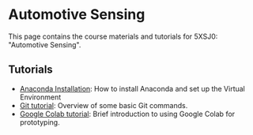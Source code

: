 # Automotive Sensing

This page contains the course materials and tutorials for 5XSJ0: "Automotive Sensing".

[comment]: <> (For questions/concerns/bug reports about these pages, please submit an issue or pull request directly to our )

[comment]: <> ([Git repo]&#40;https://github.com/tue-5AUA0/tue-5aua0.github.io&#41;.)

## Tutorials
* [Anaconda Installation](./anaconda_install.md): How to install Anaconda and set up the Virtual Environment
* [Git tutorial](./git_basics_tutorial.md): Overview of some basic Git commands.
* [Google Colab tutorial](./google_colab_tutorial.md): Brief introduction to using Google Colab for prototyping.